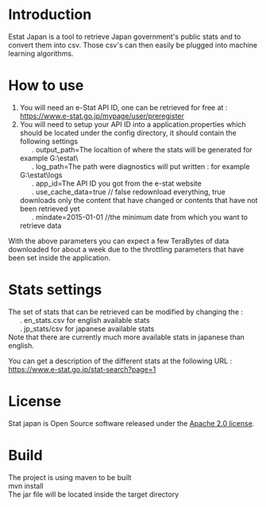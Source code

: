 # Introduction
Estat Japan is a tool to retrieve Japan government's public stats and to convert them into csv. Those csv's can then easily be plugged into machine learning algorithms.

# How to use
1.  You will need an e-Stat API ID, one can be retrieved for free at : https://www.e-stat.go.jp/mypage/user/preregister
2.  You will need to setup your API ID into a application.properties which should be located under the config directory, it should contain the following settings  
&nbsp;&nbsp;&nbsp;&nbsp;&nbsp;&nbsp;. output_path=The localtion of where the stats will be generated for example G:\\estat\\  
&nbsp;&nbsp;&nbsp;&nbsp;&nbsp;&nbsp;. log_path=The path were diagnostics will put written : for example G:\\estat\\logs  
&nbsp;&nbsp;&nbsp;&nbsp;&nbsp;&nbsp;. app_id=The API ID you got from the e-stat website  
&nbsp;&nbsp;&nbsp;&nbsp;&nbsp;&nbsp;. use_cache_data=true // false redownload everything, true downloads only the content that have changed or contents that have not been retrieved yet  
&nbsp;&nbsp;&nbsp;&nbsp;&nbsp;&nbsp;. mindate=2015-01-01 //the minimum date from which you want to retrieve data  
  
With the above parameters you can expect a few TeraBytes of data downloaded for about a week due to the throttling parameters that have been set inside the application.  
  
# Stats settings  
  
The set of stats that can be retrieved can be modified by changing the :  
&nbsp;&nbsp;&nbsp;&nbsp;&nbsp;&nbsp;. en_stats.csv for english available stats  
&nbsp;&nbsp;&nbsp;&nbsp;&nbsp;&nbsp;. jp_stats/csv for japanese available stats  
Note that there are currently much more available stats in japanese than english.  
  
You can get a description of the different stats at the following URL :  
https://www.e-stat.go.jp/stat-search?page=1  
  
# License  
Stat japan is Open Source software released under the [Apache 2.0 license](https://www.apache.org/licenses/LICENSE-2.0).   
  
# Build  
The project is using maven to be built  
mvn install  
The jar file will be located inside the target directory  
